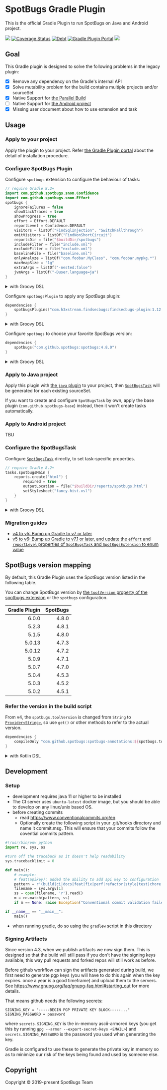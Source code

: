 # SpotBugs Gradle Plugin

This is the official Gradle Plugin to run SpotBugs on Java and Android project.

![](https://github.com/spotbugs/spotbugs-gradle-plugin/workflows/Java%20CI/badge.svg)
[![Coverage Status](https://sonarcloud.io/api/project_badges/measure?project=com.github.spotbugs.gradle&metric=coverage)](https://sonarcloud.io/component_measures?id=com.github.spotbugs.gradle&metric=coverage)
[![Debt](https://sonarcloud.io/api/project_badges/measure?project=com.github.spotbugs.gradle&metric=sqale_index)](https://sonarcloud.io/component_measures/domain/Maintainability?id=com.github.spotbugs.gradle)
[![Gradle Plugin Portal](https://img.shields.io/maven-metadata/v?label=Plugin+Portal&metadataUrl=https%3A%2F%2Fplugins.gradle.org%2Fm2%2Fcom%2Fgithub%2Fspotbugs%2Fcom.github.spotbugs.gradle.plugin%2Fmaven-metadata.xml)](https://plugins.gradle.org/plugin/com.github.spotbugs)
[![](https://img.shields.io/badge/groovydoc-latest-blightgreen?logo=groovy)](https://spotbugs-gradle-plugin.netlify.com/com/github/spotbugs/snom/package-summary.html)

## Goal

This Gradle plugin is designed to solve the following problems in the legacy plugin:

- [x] Remove any dependency on the Gradle's internal API
- [x] Solve mutability problem for the build contains multiple projects and/or sourceSet
- [x] Native Support for [the Parallel Build](https://guides.gradle.org/using-the-worker-api/)
- [ ] Native Support for [the Android project](https://developer.android.com/studio/build/gradle-tips)
- [x] Missing user document about how to use extension and task

## Usage

### Apply to your project

Apply the plugin to your project.
Refer [the Gradle Plugin portal](https://plugins.gradle.org/plugin/com.github.spotbugs) about the detail of installation procedure.

### Configure SpotBugs Plugin

Configure `spotbugs` extension to configure the behaviour of tasks:

```kotlin
// require Gradle 8.2+
import com.github.spotbugs.snom.Confidence
import com.github.spotbugs.snom.Effort
spotbugs {
    ignoreFailures = false
    showStackTraces = true
    showProgress = true
    effort = Effort.DEFAULT
    reportLevel = Confidence.DEFAULT
    visitors = listOf("FindSqlInjection", "SwitchFallthrough")
    omitVisitors = listOf("FindNonShortCircuit")
    reportsDir = file("$buildDir/spotbugs")
    includeFilter = file("include.xml")
    excludeFilter = file("exclude.xml")
    baselineFile = file("baseline.xml")
    onlyAnalyze = listOf("com.foobar.MyClass", "com.foobar.mypkg.*")
    maxHeapSize = "1g"
    extraArgs = listOf("-nested:false")
    jvmArgs = listOf("-Duser.language=ja")
}
```

<details>
<summary>with Groovy DSL</summary>

```groovy
import com.github.spotbugs.snom.Confidence
import com.github.spotbugs.snom.Effort
spotbugs {
    ignoreFailures = false
    showStackTraces = true
    showProgress = true

    // https://discuss.kotlinlang.org/t/bug-cannot-use-kotlin-enum-from-groovy/1521
    // https://touk.pl/blog/2018/05/28/testing-kotlin-with-spock-part-2-enum-with-instance-method/
    effort = Effort.valueOf('DEFAULT')
    reportLevel = Confidence.valueOf('DEFAULT')

    visitors = [ 'FindSqlInjection', 'SwitchFallthrough' ]
    omitVisitors = [ 'FindNonShortCircuit' ]
    reportsDir = file("$buildDir/spotbugs")
    includeFilter = file("include.xml")
    excludeFilter = file("exclude.xml")
    baselineFile = file("baseline.xml")
    onlyAnalyze = [ 'com.foobar.MyClass', 'com.foobar.mypkg.*' ]
    maxHeapSize = '1g'
    extraArgs = [ '-nested:false' ]
    jvmArgs = [ '-Duser.language=ja' ]
}
```
</details>

Configure `spotbugsPlugin` to apply any SpotBugs plugin:

```kotlin
dependencies {
    spotbugsPlugins("com.h3xstream.findsecbugs:findsecbugs-plugin:1.12.0")
}
```

<details>
<summary>with Groovy DSL</summary>

```groovy
dependencies {
    spotbugsPlugins 'com.h3xstream.findsecbugs:findsecbugs-plugin:1.12.0'
}
```
</details>

Configure `spotbugs` to choose your favorite SpotBugs version:

```kotlin
dependencies {
    spotbugs("com.github.spotbugs:spotbugs:4.8.0")
}
```


<details>
<summary>with Groovy DSL</summary>

```groovy
dependencies {
    spotbugs 'com.github.spotbugs:spotbugs:4.8.0'
}
```
</details>

### Apply to Java project

Apply this plugin with [the `java` plugin](https://docs.gradle.org/current/userguide/java_plugin.html) to your project,
then [`SpotBugsTask`](https://spotbugs-gradle-plugin.netlify.com/com/github/spotbugs/snom/spotbugstask) will be generated for each existing sourceSet.

If you want to create and configure `SpotBugsTask` by own, apply the base plugin (`com.github.spotbugs-base`) instead, then it won't create tasks automatically.

### Apply to Android project

TBU

### Configure the SpotBugsTask

Configure [`SpotBugsTask`](https://spotbugs-gradle-plugin.netlify.com/com/github/spotbugs/snom/spotbugstask) directly,
to set task-specific properties.

```kotlin
// require Gradle 8.2+
tasks.spotbugsMain {
    reports.create("html") {
        required = true
        outputLocation = file("$buildDir/reports/spotbugs.html")
        setStylesheet("fancy-hist.xsl")
    }
}
```

<details>
<summary>with Groovy DSL</summary>
```groovy
// Example to configure HTML report
spotbugsMain {
    reports {
        html {
            required = true
            outputLocation = file("$buildDir/reports/spotbugs/main/spotbugs.html")
            stylesheet = 'fancy-hist.xsl'
        }
    }
}
```
</details>

### Migration guides

- [v4 to v5: Bump up Gradle to v7 or later](https://github.com/spotbugs/spotbugs-gradle-plugin/releases/tag/5.0.0)
- [v5 to v6: Bump up Gradle to v7.1 or later, and update the `effort` and `reportLevel` properties of `SpotBugsTask` and `SpotBugsExtension` to enum value](https://github.com/spotbugs/spotbugs-gradle-plugin/releases/tag/6.0.0-rc.1)

## SpotBugs version mapping

By default, this Gradle Plugin uses the SpotBugs version listed in the following table.

You can change SpotBugs version by [the `toolVersion` property of the spotbugs extension](https://spotbugs-gradle-plugin.netlify.com/com/github/spotbugs/snom/spotbugsextension#toolVersion) or the `spotbugs` configuration.

| Gradle Plugin | SpotBugs |
|--------------:|---------:|
|         6.0.0 |    4.8.0 |
|         5.2.3 |    4.8.1 |
|         5.1.5 |    4.8.0 |
|        5.0.13 |    4.7.3 |
|        5.0.12 |    4.7.2 |
|         5.0.9 |    4.7.1 |
|         5.0.7 |    4.7.0 |
|         5.0.4 |    4.5.3 |
|         5.0.3 |    4.5.2 |
|         5.0.2 |    4.5.1 |

### Refer the version in the build script

From v4, the `spotbugs.toolVersion` is changed from `String` to [`Provider<String>`](https://docs.gradle.org/current/javadoc/org/gradle/api/provider/Property.html), so use `get()` or other methods to refer to the actual version.

```groovy
dependencies {
    compileOnly "com.github.spotbugs:spotbugs-annotations:${spotbugs.toolVersion.get()}"
}
```

<details>
<summary>with Kotlin DSL</summary>

```kotlin
dependencies {
    compileOnly("com.github.spotbugs:spotbugs-annotations:${spotbugs.toolVersion.get()}")
}
```
</details>

## Development
### Setup
* development requires java 11 or higher to be installed
* The CI server uses `ubuntu-latest` docker image, but you should be able to develop on any linux/unix based OS.
* before creating commits
  * read https://www.conventionalcommits.org/en
  * Optionally create the following script in your .git/hooks directory and name it commit.msg. This will ensure that your commits follow the covential commits pattern.
```python
#!/usr/bin/env python
import re, sys, os

#turn off the traceback as it doesn't help readability
sys.tracebacklimit = 0

def main():
    # example:
    # feat(apikey): added the ability to add api key to configuration
    pattern = r'(build|ci|docs|feat|fix|perf|refactor|style|test|chore|revert)(\([\w\-]+\))?:\s.*'
    filename = sys.argv[1]
    ss = open(filename, 'r').read()
    m = re.match(pattern, ss)
    if m == None: raise Exception("Conventional commit validation failed. Did you forget to add one of the allowed prefixes? (build|ci|docs|feat|fix|perf|refactor|style|test|chore|revert)")

if __name__ == "__main__":
    main()
  ```
* when running gradle, do so using the `gradlew` script in this directory

### Signing Artifacts
Since version 4.3, when we publish artifacts we now sign them. This is designed so that the build will still pass if you don't have the signing keys available, this way pull requests and forked repos will still work as before.

Before github workflow can sign the artifacts generated during build, we first need to generate pgp keys (you will have to do this again when the key expires. once a year is a good timeframe) and upload them to the servers. See https://www.gnupg.org/faq/gnupg-faq.html#starting_out for more details.

That means github needs the following secrets:
```
SIGNING_KEY = "-----BEGIN PGP PRIVATE KEY BLOCK-----..."
SIGNING_PASSWORD = password
```
where `secrets.SIGNING_KEY` is the in-memory ascii-armored keys (you get this by running `gpg --armor --export-secret-keys <EMAIL>`)
and `secrets.SIGNING_PASSWORD` is the password you used when generating the key.

Gradle is configured to use these to generate the private key in memory so as to minimize our risk of the keys being found and used by someone else.

## Copyright

Copyright &copy; 2019-present SpotBugs Team
